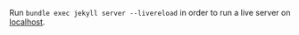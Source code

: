 Run `bundle exec jekyll server --livereload` in order to run a live server on [localhost](http://localhost:4000/).